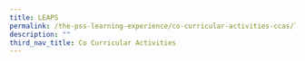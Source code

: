 ```yaml
---
title: LEAPS
permalink: /the-pss-learning-experience/co-curricular-activities-ccas/leaps/
description: ""
third_nav_title: Co Curricular Activities
---
```


